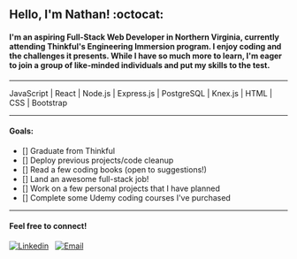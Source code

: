 ## **Hello, I'm Nathan!** :octocat:

#### I'm an aspiring Full-Stack Web Developer in Northern Virginia, currently attending Thinkful's Engineering Immersion program. I enjoy coding and the challenges it presents. While I have so much more to learn, I'm eager to join a group of like-minded individuals and put my skills to the test.  

---

JavaScript | React | Node.js | Express.js | PostgreSQL | Knex.js | HTML | CSS | Bootstrap  

---

#### Goals: 

- [] Graduate from Thinkful
- [] Deploy previous projects/code cleanup
- [] Read a few coding books (open to suggestions!) 
- [] Land an awesome full-stack job!
- [] Work on a few personal projects that I have planned
- [] Complete some Udemy coding courses I've purchased

---

#### Feel free to connect!

[![Linkedin](https://icons.iconarchive.com/icons/limav/flat-gradient-social/32/Linkedin-icon.png)](https://www.linkedin.com/in/nathanielhotchkiss/)
&nbsp;
[![Email](https://icons.iconarchive.com/icons/hopstarter/sleek-xp-basic/32/Mail-icon.png)](mailto:nathanielhotchkiss@gmail.com)
&nbsp;
